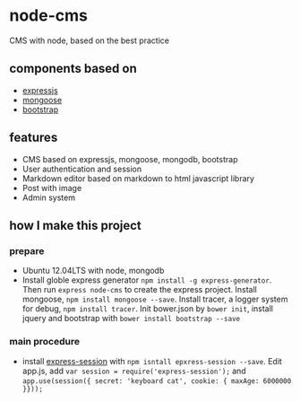 node-cms
========

CMS with node, based on the best practice

## components based on
* [expressjs](http://expressjs.com/)
* [mongoose](http://mongoosejs.com/)
* [bootstrap](http://getbootstrap.com/)

## features
* CMS based on expressjs, mongoose, mongodb, bootstrap
* User authentication and session
* Markdown editor based on markdown to html javascript library
* Post with image
* Admin system

## how I make this project
### prepare
* Ubuntu 12.04LTS with node, mongodb
* Install globle express generator `npm install -g express-generator`. Then run `express node-cms` to create the express project. Install mongoose, `npm install mongoose --save`. Install tracer, a logger system for debug,  `npm install tracer`. Init bower.json by `bower init`, install jquery and bootstrap with `bower install bootstrap --save`

### main procedure
* install [express-session](https://github.com/expressjs/session) with `npm isntall epxress-session --save`.
Edit app.js, add `var session = require('express-session');` and `app.use(session({ secret: 'keyboard cat', cookie: { maxAge: 6000000 }}));`
